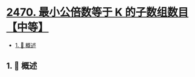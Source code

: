 # [2470. 最小公倍数等于 K 的子数组数目【中等】](https://github.com/tnotesjs/TNotes.leetcode/tree/main/notes/2470.%20%E6%9C%80%E5%B0%8F%E5%85%AC%E5%80%8D%E6%95%B0%E7%AD%89%E4%BA%8E%20K%20%E7%9A%84%E5%AD%90%E6%95%B0%E7%BB%84%E6%95%B0%E7%9B%AE%E3%80%90%E4%B8%AD%E7%AD%89%E3%80%91)

<!-- region:toc -->

- [1. 📝 概述](#1--概述)

<!-- endregion:toc -->

## 1. 📝 概述
